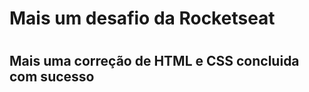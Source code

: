 <h1> Mais um desafio da Rocketseat <h1>


<h2> Mais uma correção de HTML e CSS concluida com sucesso <h2>

